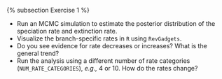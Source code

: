 {% subsection Exercise 1 %}
-  Run an MCMC simulation to estimate the posterior distribution of the speciation rate and extinction rate.
- Visualize the branch-specific rates in `R` using `RevGadgets`.
- Do you see evidence for rate decreases or increases? What is the general trend?
- Run the analysis using a different number of rate categories (`NUM_RATE_CATEGORIES`), *e.g.,* 4 or 10. How do the rates change?

